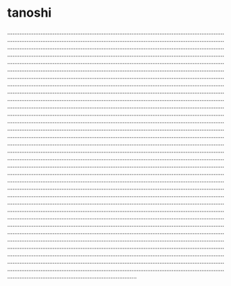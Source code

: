 # tanoshi
......................................................................................................................................................................................................................................................................................................................................................................................................................................................................................................................................................................................................................................................................................................................................................................................................................................................................................................................................................................................................................................................................................................................................................................................................................................................................................................................................................................................................................................................................................................................................................................................................................................................................................................................................................................................................................................................................................................................................................................................................................................................................................................................................................................................................................................................................................................................................................................................................................................................................................................................................................................................................................................................................................................................................................................................................................................................................................................................................................................................................................................................................................................................................................................................................................................................................................................................................................................................................................................................................................................................................................................................................................................................................................................................................................................................................................................................................................................................................................................................................................................................................................................................................................................................................................................................................................................................................